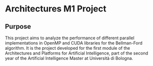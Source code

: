 # Architectures M1 Project
## Purpose
This project aims to analyze the performance of different parallel implementations in OpenMP and CUDA libraries for the
Bellman-Ford algorithm. It is the project developed for the first module of the Architectures and Platforms for
Artificial Intelligence, part of the second year of the Artificial Intelligence Master at Università di Bologna. 
